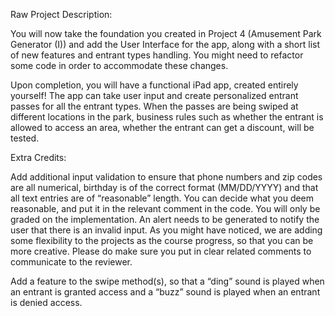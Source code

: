 Raw Project Description:

You will now take the foundation you created in Project 4 (Amusement Park Generator (I)) and add the User Interface for the app, along with a short list of new features and entrant types handling. You might need to refactor some code in order to accommodate these changes.

Upon completion, you will have a functional iPad app, created entirely yourself! The app can take user input and create personalized entrant passes for all the entrant types. When the passes are being swiped at different locations in the park, business rules such as whether the entrant is allowed to access an area, whether the entrant can get a discount, will be tested.




Extra Credits:

Add additional input validation to ensure that phone numbers and zip codes are all numerical, birthday is of the correct format (MM/DD/YYYY) and that all text entries are of “reasonable” length. You can decide what you deem reasonable, and put it in the relevant comment in the code. You will only be graded on the implementation. An alert needs to be generated to notify the user that there is an invalid input. As you might have noticed, we are adding some flexibility to the projects as the course progress, so that you can be more creative. Please do make sure you put in clear related comments to communicate to the reviewer.


Add a feature to the swipe method(s), so that a “ding” sound is played when an entrant is granted access and a “buzz” sound is played when an entrant is denied access.


